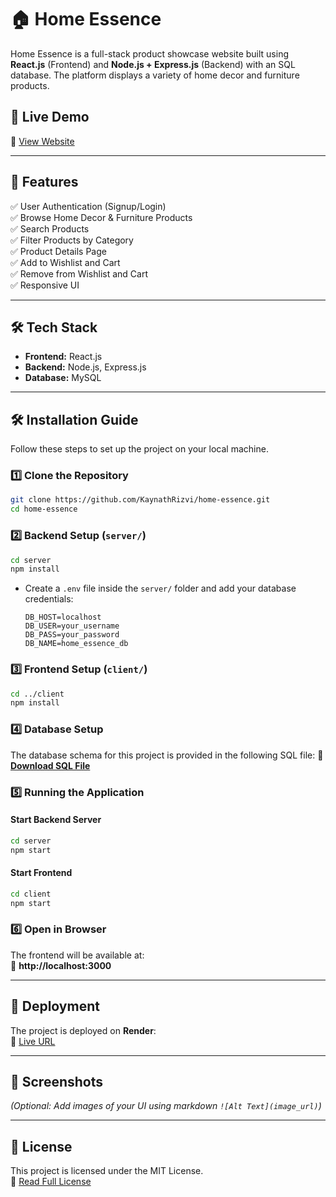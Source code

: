 # 🏠 Home Essence

Home Essence is a full-stack product showcase website built using **React.js** (Frontend) and **Node.js + Express.js** (Backend) with an SQL database. The platform displays a variety of home decor and furniture products.

## 🚀 Live Demo  
🔗 [View Website](https://home-essence-client.onrender.com/)  

---

## 📌 Features  
✅ User Authentication (Signup/Login)  
✅ Browse Home Decor & Furniture Products  
✅ Search Products  
✅ Filter Products by Category  
✅ Product Details Page  
✅ Add to Wishlist and Cart  
✅ Remove from Wishlist and Cart  
✅ Responsive UI  

---

## 🛠 Tech Stack  
- **Frontend:** React.js  
- **Backend:** Node.js, Express.js  
- **Database:** MySQL  

---

## 🛠 Installation Guide  

Follow these steps to set up the project on your local machine.  

### 1️⃣ Clone the Repository  
```sh
git clone https://github.com/KaynathRizvi/home-essence.git
cd home-essence
```

### 2️⃣ Backend Setup (`server/`)  
```sh
cd server
npm install
```
- Create a `.env` file inside the `server/` folder and add your database credentials:  
  ```
  DB_HOST=localhost
  DB_USER=your_username
  DB_PASS=your_password
  DB_NAME=home_essence_db
  ```

### 3️⃣ Frontend Setup (`client/`)  
```sh
cd ../client
npm install
```

### 4️⃣ Database Setup  
The database schema for this project is provided in the following SQL file: 
🔗 **[Download SQL File](https://gist.github.com/KaynathRizvi/5582ed86bfe1d092e16c2edb136408b7)**  

### 5️⃣ Running the Application  

#### Start Backend Server  
```sh
cd server
npm start
```

#### Start Frontend  
```sh
cd client
npm start
```

### 6️⃣ Open in Browser  
The frontend will be available at:  
🔗 **http://localhost:3000**  

---

## 🚀 Deployment  
The project is deployed on **Render**:  
🔗 [Live URL](https://home-essence-client.onrender.com/)  

---

## 📸 Screenshots  
_(Optional: Add images of your UI using markdown `![Alt Text](image_url)`)_  

---

## 📍 License  
This project is licensed under the MIT License.  
📄 [Read Full License](https://opensource.org/licenses/MIT)
